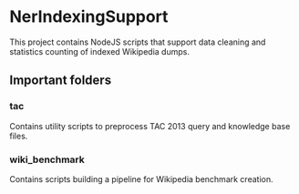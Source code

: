 # NerIndexingSupport

This project contains NodeJS scripts that support data cleaning and statistics counting of indexed Wikipedia dumps.

## Important folders

### tac
Contains utility scripts to preprocess TAC 2013 query and knowledge base files.

### wiki_benchmark

Contains scripts building a pipeline for Wikipedia benchmark creation. 